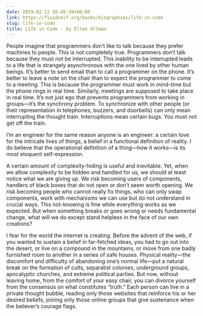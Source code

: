 ```yaml
---
date: 2019-02-12 16:45:39+00:00
link: https://fluidself.org/books/biographies/life-in-code
slug: life-in-code
title: Life in Code - by Ellen Ullman
---
```


People imagine that programmers don’t like to talk because they prefer machines to people. This is not completely true. Programmers don’t talk because they must not be interrupted. This inability to be interrupted leads to a life that is strangely asynchronous with the one lived by other human beings. It’s better to send email than to call a programmer on the phone. It’s better to leave a note on the chair than to expect the programmer to come to a meeting. This is because the programmer must work in mind-time but the phone rings in real time. Similarly, meetings are supposed to take place in real time. It’s not just ego that prevents programmers from working in groups—it’s the synchrony problem. To synchronize with other people (or their representation in telephones, buzzers, and doorbells) can only mean interrupting the thought train. Interruptions mean certain bugs. You must not get off the train.

I’m an engineer for the same reason anyone is an engineer: a certain love for the intricate lives of things, a belief in a functional definition of reality. I do believe that the operational definition of a thing—how it works—is its most eloquent self-expression.

A certain amount of complexity-hiding is useful and inevitable. Yet, when we allow complexity to be hidden and handled for us, we should at least notice what we are giving up. We risk becoming users of components, handlers of black boxes that do not open or don’t seem worth opening. We risk becoming people who cannot really fix things, who can only swap components, work with mechanisms we can use but do not understand in crucial ways. This not-knowing is fine while everything works as we expected. But when something breaks or goes wrong or needs fundamental change, what will we do except stand helpless in the face of our own creations?

I fear for the world the internet is creating. Before the advent of the web, if you wanted to sustain a belief in far-fetched ideas, you had to go out into the desert, or live on a compound in the mountains, or move from one badly furnished room to another in a series of safe houses. Physical reality—the discomfort and difficulty of abandoning one’s normal life—put a natural break on the formation of cults, separatist colonies, underground groups, apocalyptic churches, and extreme political parties. But now, without leaving home, from the comfort of your easy chair, you can divorce yourself from the consensus on what constitutes “truth.” Each person can live in a private thought bubble, reading only those websites that reinforce his or her desired beliefs, joining only those online groups that give sustenance when the believer’s courage flags.
